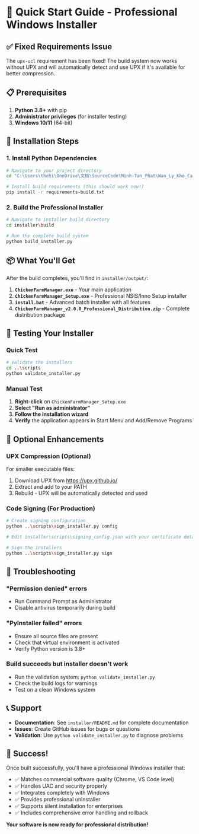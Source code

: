 # 🚀 Quick Start Guide - Professional Windows Installer

## ✅ Fixed Requirements Issue

The `upx-ucl` requirement has been fixed! The build system now works without UPX and will automatically detect and use UPX if it's available for better compression.

## 📋 Prerequisites

1. **Python 3.8+** with pip
2. **Administrator privileges** (for installer testing)
3. **Windows 10/11** (64-bit)

## 🔧 Installation Steps

### 1. Install Python Dependencies
```bash
# Navigate to your project directory
cd "C:\Users\thehi\OneDrive\文档\SourceCode\Minh-Tan_Phat\Wan_Ly_Kho_Cam_Mix-3.3"

# Install build requirements (this should work now!)
pip install -r requirements-build.txt
```

### 2. Build the Professional Installer
```bash
# Navigate to installer build directory
cd installer\build

# Run the complete build system
python build_installer.py
```

## 📦 What You'll Get

After the build completes, you'll find in `installer/output/`:

1. **`ChickenFarmManager.exe`** - Your main application
2. **`ChickenFarmManager_Setup.exe`** - Professional NSIS/Inno Setup installer
3. **`install.bat`** - Advanced batch installer with all features
4. **`ChickenFarmManager_v2.0.0_Professional_Distribution.zip`** - Complete distribution package

## 🎯 Testing Your Installer

### Quick Test
```bash
# Validate the installers
cd ..\scripts
python validate_installer.py
```

### Manual Test
1. **Right-click** on `ChickenFarmManager_Setup.exe`
2. **Select "Run as administrator"**
3. **Follow the installation wizard**
4. **Verify** the application appears in Start Menu and Add/Remove Programs

## 🔧 Optional Enhancements

### UPX Compression (Optional)
For smaller executable files:
1. Download UPX from https://upx.github.io/
2. Extract and add to your PATH
3. Rebuild - UPX will be automatically detected and used

### Code Signing (For Production)
```bash
# Create signing configuration
python ..\scripts\sign_installer.py config

# Edit installer\scripts\signing_config.json with your certificate details

# Sign the installers
python ..\scripts\sign_installer.py sign
```

## 🐛 Troubleshooting

### "Permission denied" errors
- Run Command Prompt as Administrator
- Disable antivirus temporarily during build

### "PyInstaller failed" errors
- Ensure all source files are present
- Check that virtual environment is activated
- Verify Python version is 3.8+

### Build succeeds but installer doesn't work
- Run the validation system: `python validate_installer.py`
- Check the build logs for warnings
- Test on a clean Windows system

## 📞 Support

- **Documentation**: See `installer/README.md` for complete documentation
- **Issues**: Create GitHub issues for bugs or questions
- **Validation**: Use `python validate_installer.py` to diagnose problems

## 🎉 Success!

Once built successfully, you'll have a professional Windows installer that:
- ✅ Matches commercial software quality (Chrome, VS Code level)
- ✅ Handles UAC and security properly
- ✅ Integrates completely with Windows
- ✅ Provides professional uninstaller
- ✅ Supports silent installation for enterprises
- ✅ Includes comprehensive error handling and rollback

**Your software is now ready for professional distribution!**

